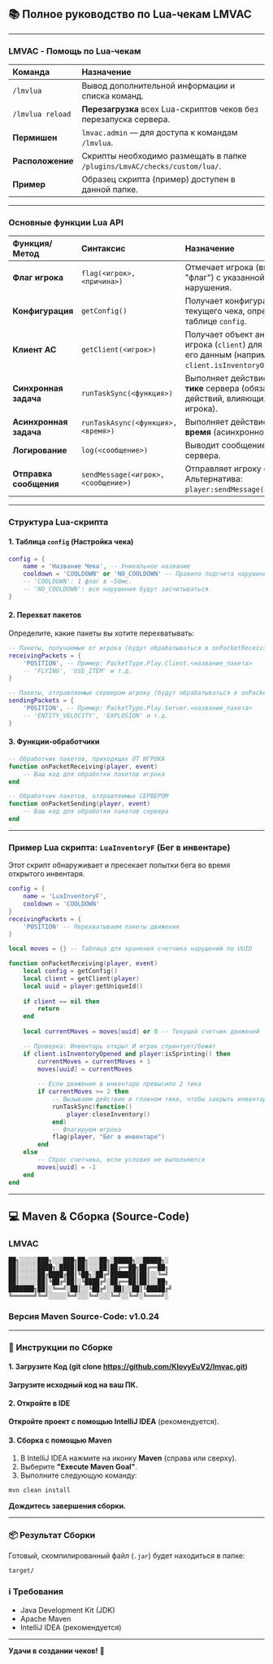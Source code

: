 ## 📚 Полное руководство по Lua-чекам LMVAC

-----

### **LMVAC - Помощь по Lua-чекам**

| Команда | Назначение |
| :--- | :--- |
| `/lmvlua` | Вывод дополнительной информации и списка команд. |
| `/lmvlua reload` | **Перезагрузка** всех Lua-скриптов чеков без перезапуска сервера. |
| **Пермишен** | `lmvac.admin` — для доступа к командам `/lmvlua`. |
| **Расположение** | Скрипты необходимо размещать в папке `/plugins/LmvAC/checks/custom/lua/`. |
| **Пример** | Образец скрипта (пример) доступен в данной папке. |

-----

### **Основные функции Lua API**

| Функция/Метод | Синтаксис | Назначение |
| :--- | :--- | :--- |
| **Флаг игрока** | `flag(<игрок>, <причина>)` | Отмечает игрока (выдает "флаг") с указанной причиной нарушения. |
| **Конфигурация** | `getConfig()` | Получает конфигурацию текущего чека, определенную в таблице `config`. |
| **Клиент AC** | `getClient(<игрок>)` | Получает объект анти-чита игрока (`client`) для доступа к его данным (например, `client.isInventoryOpened`). |
| **Синхронная задача** | `runTaskSync(<функция>)` | Выполняет действие в **главном тике** сервера (обязательно для действий, влияющих на мир/игрока). |
| **Асинхронная задача** | `runTaskAsync(<функция>, <время>)` | Выполняет действие **через время** (асинхронно). |
| **Логирование** | `log(<сообщение>)` | Выводит сообщение в консоль сервера. |
| **Отправка сообщения** | `sendMessage(<игрок>, <сообщение>)` | Отправляет игроку сообщение. Альтернатива: `player:sendMessage(<сообщение>)`. |

-----

### **Структура Lua-скрипта**

#### 1\. Таблица `config` (Настройка чека)

```lua
config = {
    name = 'Название Чека', -- Уникальное название
    cooldown = 'COOLDOWN' or 'NO_COOLDOWN' -- Правило подсчета нарушений
    -- 'COOLDOWN': 1 флаг в ~50мс.
    -- 'NO_COOLDOWN': все нарушения будут засчитываться. 
}
```

#### 2\. Перехват пакетов

Определите, какие пакеты вы хотите перехватывать:

```lua
-- Пакеты, получаемые от игрока (будут обрабатываться в onPacketReceiving)
receivingPackets = {
    'POSITION', -- Пример: PacketType.Play.Client.<название_пакета>
    -- 'FLYING', 'USE_ITEM' и т.д.
} 

-- Пакеты, отправляемые сервером игроку (будут обрабатываться в onPacketSending)
sendingPackets = {
    'POSITION', -- Пример: PacketType.Play.Server.<название_пакета>
    -- 'ENTITY_VELOCITY', 'EXPLOSION' и т.д.
}
```

#### 3\. Функции-обработчики

```lua
-- Обработчик пакетов, приходящих ОТ ИГРОКА
function onPacketReceiving(player, event)
    -- Ваш код для обработки пакетов игрока
end

-- Обработчик пакетов, отправляемых СЕРВЕРОМ
function onPacketSending(player, event)
    -- Ваш код для обработки пакетов сервера
end
```

-----

### **Пример Lua скрипта: `LuaInventoryF` (Бег в инвентаре)**

Этот скрипт обнаруживает и пресекает попытки бега во время открытого инвентаря.

```lua
config = {
    name = 'LuaInventoryF',
    cooldown = 'COOLDOWN' 
}
receivingPackets = {
    'POSITION' -- Перехватываем пакеты движения
}

local moves = {} -- Таблица для хранения счетчика нарушений по UUID

function onPacketReceiving(player, event)
    local config = getConfig()
    local client = getClient(player)
    local uuid = player:getUniqueId()
    
    if client == nil then
        return
    end
    
    local currentMoves = moves[uuid] or 0 -- Текущий счетчик движений

    -- Проверка: Инвентарь открыт И игрок спринтует/бежит
    if client.isInventoryOpened and player:isSprinting() then
        currentMoves = currentMoves + 1
        moves[uuid] = currentMoves
        
        -- Если движение в инвентаре превысило 2 тика
        if currentMoves >= 2 then
            -- Вызываем действие в главном тике, чтобы закрыть инвентарь
            runTaskSync(function()
                player:closeInventory()
            end)
            -- Флагируем игрока
            flag(player, "Бег в инвентаре")
        end
    else
        -- Сброс счетчика, если условия не выполняются
        moves[uuid] = -1 
    end
end
```

-----

## 💻 Maven & Сборка (Source-Code)

### **LMVAC**

```
██╗░░░░░███╗░░░███╗██╗░░░██╗░█████╗░░█████╗░
██║░░░░░████╗░████║██║░░░██║██╔══██╗██╔══██╗
██║░░░░░██╔████╔██║╚██╗░██╔╝███████║██║░░╚═╝
██║░░░░░██║╚██╔╝██║░╚████╔╝░██╔══██║██║░░██╗
███████╗██║░╚══╝░██║░░╚██╔╝░░██║░░██║╚█████╔╝
╚══════╝╚═╝░░░░░╚═╝░░░╚═╝░░░╚═╝░░╚═╝░╚════╝░
```

### **Версия Maven Source-Code:** v1.0.24

-----

### **🚀 Инструкции по Сборке**

#### 1\. Загрузите Код (git clone https://github.com/KlovyEuV2/lmvac.git)

**Загрузите исходный код на ваш ПК.**

#### 2\. Откройте в IDE

**Откройте проект с помощью IntelliJ IDEA** (рекомендуется).

#### 3\. Сборка с помощью Maven

1.  В IntelliJ IDEA нажмите на иконку **Maven** (справа или сверху).
2.  Выберите **"Execute Maven Goal"**.
3.  Выполните следующую команду:

<!-- end list -->

```bash
mvn clean install
```

**Дождитесь завершения сборки.**

-----

### **📦 Результат Сборки**

Готовый, скомпилированный файл (`.jar`) будет находиться в папке:

```
target/
```

### **ℹ️ Требования**

- Java Development Kit (JDK)
- Apache Maven
- IntelliJ IDEA (рекомендуется)

-----

**Удачи в создании чеков\!** 🎯

